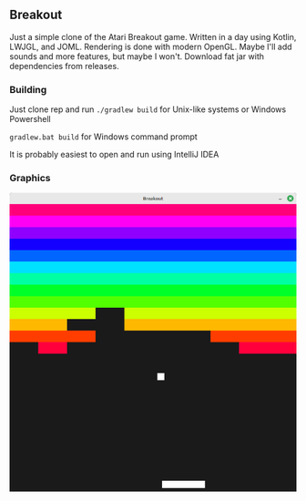 ## Breakout
Just a simple clone of the Atari Breakout game. Written in a day using Kotlin, LWJGL, and JOML. Rendering is done with modern OpenGL. Maybe I'll add sounds and more features, but maybe I won't. Download fat jar with dependencies from releases.
### Building
Just clone rep and run 
`./gradlew build` for Unix-like systems or Windows Powershell

`gradlew.bat build` for Windows command prompt

It is probably easiest to open and run using IntelliJ IDEA

### Graphics
![alt text](https://github.com/Gav06/Breakout/blob/master/image.png?raw=true)
